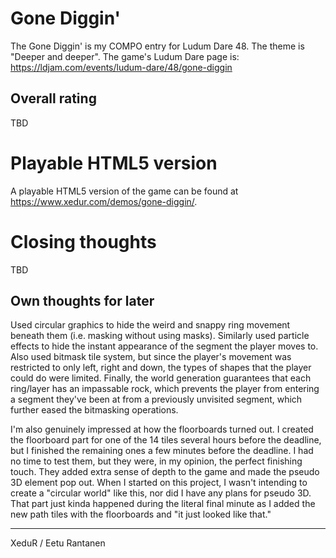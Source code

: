 # Gone Diggin'
The Gone Diggin' is my COMPO entry for Ludum Dare 48. The theme is "Deeper and deeper".
The game's Ludum Dare page is: https://ldjam.com/events/ludum-dare/48/gone-diggin

## Overall rating
TBD

# Playable HTML5 version
A playable HTML5 version of the game can be found at https://www.xedur.com/demos/gone-diggin/.

# Closing thoughts
TBD

## Own thoughts for later
Used circular graphics to hide the weird and snappy ring movement beneath them (i.e. masking without using masks). Similarly used particle effects to hide the instant appearance of the segment the player moves to. Also used bitmask tile system, but since the player's movement was restricted to only left, right and down, the types of shapes that the player could do were limited. Finally, the world generation guarantees that each ring/layer has an impassable rock, which prevents the player from entering a segment they've been at from a previously unvisited segment, which further eased the bitmasking operations.

I'm also genuinely impressed at how the floorboards turned out. I created the floorboard part for one of the 14 tiles several hours before the deadline, but I finished the remaining ones a few minutes before the deadline. I had no time to test them, but they were, in my opinion, the perfect finishing touch. They added extra sense of depth to the game and made the pseudo 3D element pop out. When I started on this project, I wasn't intending to create a "circular world" like this, nor did I have any plans for pseudo 3D. That part just kinda happened during the literal final minute as I added the new path tiles with the floorboards and "it just looked like that."

***

XeduR / Eetu Rantanen
